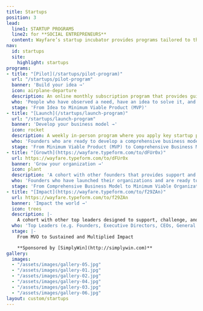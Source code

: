 ```yaml
---
title: Startups
position: 3
lead:
  line1: STARTUP PROGRAMS
  line2: for **SOCIAL ENTREPRENEURS**
  content: Wayfare’s startup incubator provides programs tailored to the unique needs of social good startups. In the startup incubator, you receive the space and support you need so you can turn your ideas into reality and guide your organization from idea stage all the way through sustainable impact.
nav:
  id: startups
  site:
    highlight: startups
programs:
- title: "[Pilot](/startups/pilot-program)"
  url: "/startups/pilot-program"
  banner: 'Build your idea →'
  icon: airplane-departure
  description: An online monthly subscription program that provides guidance and support to begin taking purposeful action on your meaningful idea.
  who: 'People who have observed a need, have an idea to solve it, and want to develop a plan for action.'
  stage: 'From Idea to Minimum Viable Product (MVP)'
- title: "[Launch](/startups/launch-program)"
  url: "/startups/launch-program"
  banner: 'Develop your business model →'
  icon: rocket
  description: A weekly in-person program where you apply key startup principles to build a comprehensive business model for your product, service, or program alongside like-minded founders.
  who: 'Founders who are ready to develop a comprehensive business model around their product.'
  stage: 'From Minimum Viable Product (MVP) to Comprehensive Business Model'
- title: "[Growth](https://wayfare.typeform.com/to/dFUr0x)"
  url: https://wayfare.typeform.com/to/dFUr0x
  banner: 'Grow your organization →'
  icon: plant
  description: 'A cohort with other founders that provides support and direction to navigate the practical and emotional complexities of growing, scaling, and hiring as you expand your organization.'
  who: 'Founders who have launched their organizations and are ready to scale their products and grow their teams.'
  stage: 'From Comprehensive Business Model to Minimum Viable Organization (MVO)'
- title: "[Impact](https://wayfare.typeform.com/to/f29ZAn)"
  url: https://wayfare.typeform.com/to/f29ZAn
  banner: 'Impact the world →'
  icon: trees
  description: |-
    A cohort with other top leaders designed to support, challenge, and sustain you to multiply your impact through integrated personal leadership and organizational development.
  who: 'Top Leaders (e.g. Founders, Executive Directors, CEOs, General Managers, etc.)'
  stage: |-
    From MVO to Sustained and Multiplied Impact

    **Sponsored by [SimplyWin](http://simplywin.com)**
gallery:
  images:
  - "/assets/images/gallery-05.jpg"
  - "/assets/images/gallery-01.jpg"
  - "/assets/images/gallery-02.jpg"
  - "/assets/images/gallery-04.jpg"
  - "/assets/images/gallery-03.jpg"
  - "/assets/images/gallery-06.jpg"
layout: custom/startups
---
```

